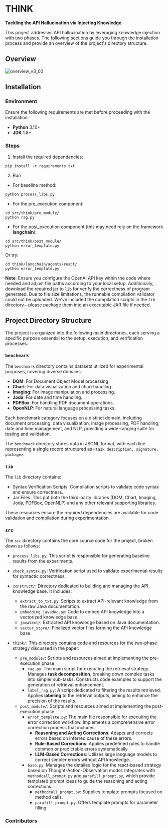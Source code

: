 # THINK

**Tackling the API Hallucination via Injecting Knowledge**

This project addresses API hallucination by leveraging knowledge injection with two phases. The following sections guide you through the installation process and provide an overview of the project's directory structure.

## Overview
![overview_v3_00](https://github.com/user-attachments/assets/7fdfeefc-fef6-4e04-9d64-a0b91e746c17)

## Installation

### Environment

Ensure the following requirements are met before proceeding with the installation:
- **Python** 3.10+
- **JDK** 1.8+

### Steps
1. Install the required dependencies:
```
pip install -r requirements.txt
```
2. Run
- For baseline method:
```
python process_libs.py
```
- For the pre_execution component:
```
cd src/think/pre_module/
python rag.py
```
- For the post_execution component (this may need rely on the framework **langchain**):
```
cd src/think/post_module/
python error_template.py
```
Or try:
```
cd think/langchain/agents/react/
python error_template.py
```
**Note**: Ensure you configure the OpenAI API key within the code where needed and adjust file paths according to your local setup. Additionally, download the required jar to `lib` for verify the correctness of program generated.
Due to file size limitations, the runnable compilation validator could not be uploaded. We've included the compilation scripts in the `lib` directory—please package them into an executable JAR file if needed.



## Project Directory Structure

The project is organized into the following main directories, each serving a specific purpose essential to the setup, execution, and verification processes.

### `benchmark`

The `benchmark` directory contains datasets utilized for experimental purposes, covering diverse domains:

- **DOM**: For Document Object Model processing.
- **Chart**: For data visualization and chart handling.
- **Imaging**: For image manipulation and processing.
- **Joda**: For date and time handling.
- **PDFBox**: For handling PDF document operations.
- **OpenNLP**: For natural language processing tasks.

Each benchmark category focuses on a distinct domain, including document processing, data visualization, image processing, PDF handling, date and time management, and NLP, providing a wide-ranging suite for testing and validation.

The `benchmark` directory stores data in JSONL format, with each line representing a single record structured as `<task description, signature, package>`.

### `lib`

The `lib` directory contains:

- Syntax Verification Scripts: Compilation scripts to validate code syntax and ensure correctness.
- Jar Files: This put both the third-party libraries (DOM, Chart, Imaging, Joda, PDFBox, OpenNLP) and any other relevant supporting libraries.

These resources ensure the required dependencies are available for code validation and compilation during experimentation.

### `src`

The `src` directory contains the core source code for the project, broken down as follows:

- `process_libs.py`: This script is responsible for generating baseline results from the experiments.
- `check_syntax.py`: Verification script used to validate experimental results for syntactic correctness.
- `construct/`: Directory dedicated to building and managing the API knowledge base. It includes:
    - `extract_to_txt.py`: Scripts to extract API-relevant knowledge from the raw Java documentation.
    - `embedding_javadoc.py`: Code to embed API knowledge into a vectorized knowledge base.
    - `javatext/`: Extracted API knowledge based on Java documentation.
    - `vector_store/`: Finalized vector files forming the API knowledge base.
      
- `think/`: This directory contains code and resources for the two-phase strategy discussed in the paper:
    - `pre_module/`: Scripts and resources aimed at implementing the pre-execution phase.
        - `rag.py`: The main script for executing the retrieval strategy. Manages **task decomposition**, breaking down complex tasks into simpler sub-tasks. Constructs code examples to support the generation of retrieval enhancement.
        - `label_rag.py`: A script dedicated to filtering the results retrieved. Applies **labeling** to the retrieval outputs, aiming to enhance the precision of the results.
    - `post_module/`: Scripts and resources aimed at implementing the post-execution phase.
        - `error_template.py`: The main file responsible for executing the error correction workflow. Implements a comprehensive error correction process that includes:
            - **Reasoning and Acting Corrections**: Adapts and corrects errors based on inferred cause of these errors.
            - **Rule-Based Corrections**: Applies predefined rules to handle common or predictable errors systematically.
            - **LLM-Based Corrections**: Utilizes large language models to correct simpler errors without API knowledge.        
        - `base.py`: Manages the detailed logic for the react-based strategy based on Thought-Action-Observation model. Integrates with `methodcall_prompt.py` and `parafill_prompt.py`, which provide templated prompt ideas to guide the reasoning and acting corrections:
            - `methodcall_prompt.py`: Supplies template prompts focused on method calls.
            - `parafill_prompt.py`: Offers template prompts for parameter filling.

 ### Contributors
